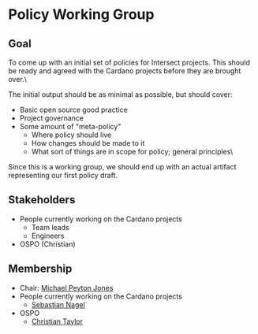 # Policy Working Group

## Goal <a href="#docs-internal-guid-af925a4c-7fff-b866-fb23-34a5edbaa6ee" id="docs-internal-guid-af925a4c-7fff-b866-fb23-34a5edbaa6ee"></a>

To come up with an initial set of policies for Intersect projects. This should be ready and agreed with the Cardano projects before they are brought over.\


The initial output should be as minimal as possible, but should cover:

* Basic open source good practice
* Project governance
* Some amount of "meta-policy"
  * Where policy should live
  * How changes should be made to it
  * What sort of things are in scope for policy; general principles\


Since this is a working group, we should end up with an actual artifact representing our first policy draft.

## Stakeholders

* People currently working on the Cardano projects
  * Team leads
  * Engineers
* OSPO (Christian)

## Membership

* Chair: [Michael Peyton Jones](mailto:michael.peyton-jones@iohk.io)
* People currently working on the Cardano projects
  * [Sebastian Nagel](mailto:sebastian.nagel@iohk.io)
* OSPO
  * [Christian Taylor](mailto:christian.taylor@iohk.io)
